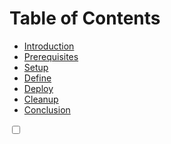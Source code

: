 # Table of Contents

- [Introduction](https://bitquip.github.io/Azure-SQL/1_introduction)
- [Prerequisites](https://bitquip.github.io/Azure-SQL/2_prerequisites)
- [Setup](https://bitquip.github.io/Azure-SQL/3_setup)
- [Define](https://bitquip.github.io/Azure-SQL/4_define)
- [Deploy](https://bitquip.github.io/Azure-SQL/5_deploy)
- [Cleanup](https://bitquip.github.io/Azure-SQL/6_cleanup)
- [Conclusion](https://bitquip.github.io/Azure-SQL/7_conclusion)

<div class="toggle-container">
    <input type="checkbox" id="toggle" class="toggle-checkbox">
    <label for="toggle" class="toggle-label">
        <div class="toggle-inner"></div>
        <div class="toggle-switch"></div>
    </label>
</div>
